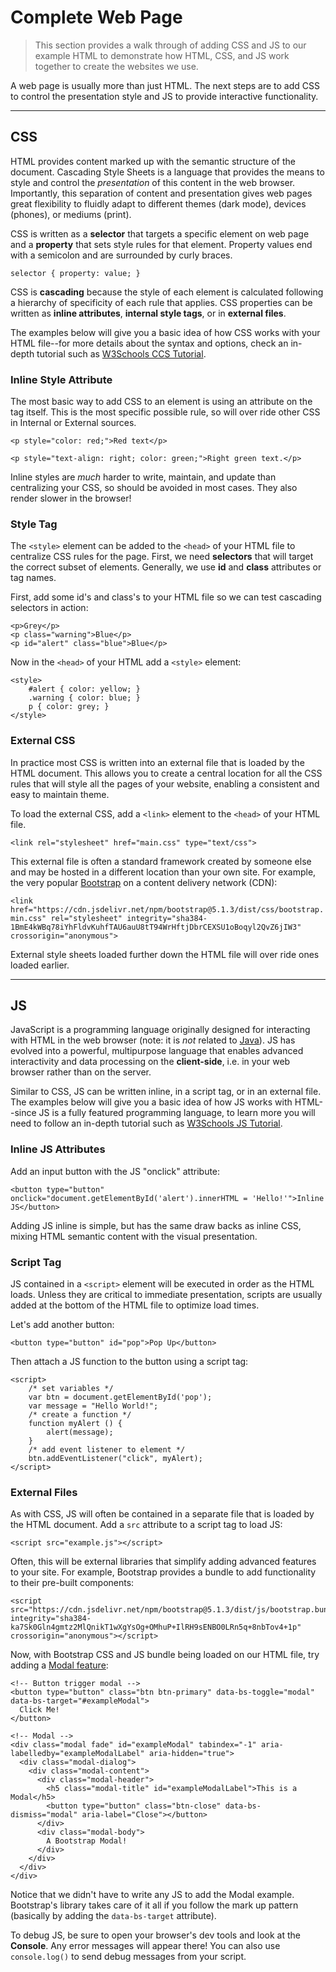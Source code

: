 # Complete Web Page

> This section provides a walk through of adding CSS and JS to our example HTML to demonstrate how HTML, CSS, and JS work together to create the websites we use.

A web page is usually more than just HTML. 
The next steps are to add CSS to control the presentation style and JS to provide interactive functionality. 

------------

## CSS

HTML provides content marked up with the semantic structure of the document. 
Cascading Style Sheets is a language that provides the means to style and control the *presentation* of this content in the web browser.
Importantly, this separation of content and presentation gives web pages great flexibility to fluidly adapt to different themes (dark mode), devices (phones), or mediums (print).

CSS is written as a **selector** that targets a specific element on web page and a **property** that sets style rules for that element.
Property values end with a semicolon and are surrounded by curly braces.

`selector { property: value; }`

CSS is **cascading** because the style of each element is calculated following a hierarchy of specificity of each rule that applies.
CSS properties can be written as **inline attributes**, **internal style tags**, or in **external files**.

The examples below will give you a basic idea of how CSS works with your HTML file--for more details about the syntax and options, check an in-depth tutorial such as [W3Schools CCS Tutorial](https://www.w3schools.com/css/default.asp).

### Inline Style Attribute

The most basic way to add CSS to an element is using an attribute on the tag itself.
This is the most specific possible rule, so will over ride other CSS in Internal or External sources.

`<p style="color: red;">Red text</p>`

`<p style="text-align: right; color: green;">Right green text.</p>`

Inline styles are *much* harder to write, maintain, and update than centralizing your CSS, so should be avoided in most cases.
They also render slower in the browser!

### Style Tag

The `<style>` element can be added to the `<head>` of your HTML file to centralize CSS rules for the page.
First, we need **selectors** that will target the correct subset of elements.
Generally, we use **id** and **class** attributes or tag names.

First, add some id's and class's to your HTML file so we can test cascading selectors in action:

```
<p>Grey</p>
<p class="warning">Blue</p>
<p id="alert" class="blue">Blue</p>
```

Now in the `<head>` of your HTML add a `<style>` element:

```
<style>
    #alert { color: yellow; }
    .warning { color: blue; }
    p { color: grey; }
</style>
```

### External CSS 

In practice most CSS is written into an external file that is loaded by the HTML document.
This allows you to create a central location for all the CSS rules that will style all the pages of your website, enabling a consistent and easy to maintain theme.

To load the external CSS, add a `<link>` element to the `<head>` of your HTML file.

`<link rel="stylesheet" href="main.css" type="text/css">`

This external file is often a standard framework created by someone else and may be hosted in a different location than your own site.
For example, the very popular [Bootstrap](https://getbootstrap.com/) on a content delivery network (CDN):

`<link href="https://cdn.jsdelivr.net/npm/bootstrap@5.1.3/dist/css/bootstrap.min.css" rel="stylesheet" integrity="sha384-1BmE4kWBq78iYhFldvKuhfTAU6auU8tT94WrHftjDbrCEXSU1oBoqyl2QvZ6jIW3" crossorigin="anonymous">`

External style sheets loaded further down the HTML file will over ride ones loaded earlier.

-----------

## JS

JavaScript is a programming language originally designed for interacting with HTML in the web browser
(note: it is *not* related to [Java](https://go.java/index.html)).
JS has evolved into a powerful, multipurpose language that enables advanced interactivity and data processing on the **client-side**, i.e. in your web browser rather than on the server.

Similar to CSS, JS can be written inline, in a script tag, or in an external file.
The examples below will give you a basic idea of how JS works with HTML--since JS is a fully featured programming language, to learn more you will need to follow an in-depth tutorial such as [W3Schools JS Tutorial](https://www.w3schools.com/js/default.asp).

### Inline JS Attributes

Add an input button with the JS "onclick" attribute:

`<button type="button" onclick="document.getElementById('alert').innerHTML = 'Hello!'">Inline JS</button>`

Adding JS inline is simple, but has the same draw backs as inline CSS, mixing HTML semantic content with the visual presentation.

### Script Tag

JS contained in a `<script>` element will be executed in order as the HTML loads.
Unless they are critical to immediate presentation, scripts are usually added at the bottom of the HTML file to optimize load times.

Let's add another button:

`<button type="button" id="pop">Pop Up</button>`

Then attach a JS function to the button using a script tag:

```
<script>
    /* set variables */
    var btn = document.getElementById('pop');
    var message = "Hello World!";
    /* create a function */
    function myAlert () {
        alert(message);
    }
    /* add event listener to element */
    btn.addEventListener("click", myAlert);
</script>
```

### External Files

As with CSS, JS will often be contained in a separate file that is loaded by the HTML document. 
Add a `src` attribute to a script tag to load JS:

`<script src="example.js"></script>`

Often, this will be external libraries that simplify adding advanced features to your site.
For example, Bootstrap provides a bundle to add functionality to their pre-built components:

```
<script src="https://cdn.jsdelivr.net/npm/bootstrap@5.1.3/dist/js/bootstrap.bundle.min.js" integrity="sha384-ka7Sk0Gln4gmtz2MlQnikT1wXgYsOg+OMhuP+IlRH9sENBO0LRn5q+8nbTov4+1p" crossorigin="anonymous"></script>
```

Now, with Bootstrap CSS and JS bundle being loaded on our HTML file, try adding a [Modal feature](https://getbootstrap.com/docs/5.1/components/modal/):

```
<!-- Button trigger modal -->
<button type="button" class="btn btn-primary" data-bs-toggle="modal" data-bs-target="#exampleModal">
  Click Me!
</button>

<!-- Modal -->
<div class="modal fade" id="exampleModal" tabindex="-1" aria-labelledby="exampleModalLabel" aria-hidden="true">
  <div class="modal-dialog">
    <div class="modal-content">
      <div class="modal-header">
        <h5 class="modal-title" id="exampleModalLabel">This is a Modal</h5>
        <button type="button" class="btn-close" data-bs-dismiss="modal" aria-label="Close"></button>
      </div>
      <div class="modal-body">
        A Bootstrap Modal!
      </div>
    </div>
  </div>
</div>

```

Notice that we didn't have to write any JS to add the Modal example. 
Bootstrap's library takes care of it all if you follow the mark up pattern (basically by adding the `data-bs-target` attribute).

To debug JS, be sure to open your browser's dev tools and look at the **Console**. 
Any error messages will appear there! 
You can also use `console.log()` to send debug messages from your script.
